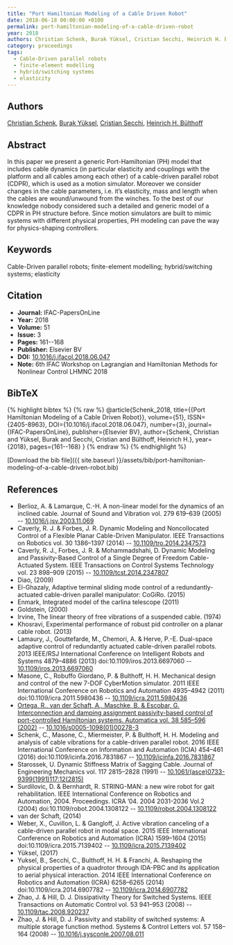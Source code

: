 ```yaml
---
title: "Port Hamiltonian Modeling of a Cable Driven Robot"
date: 2018-06-18 00:00:00 +0100
permalink: port-hamiltonian-modeling-of-a-cable-driven-robot
year: 2018
authors: Christian Schenk, Burak Yüksel, Cristian Secchi, Heinrich H. Bülthoff
category: proceedings
tags:
  - Cable-Driven parallel robots
  - finite-element modelling
  - hybrid/switching systems
  - elasticity
---
```

 
## Authors
[Christian Schenk](authors/christian-schenk), [Burak Yüksel](authors/burak-yuksel), [Cristian Secchi](authors/cristian-secchi), [Heinrich H. Bülthoff](authors/heinrich-h-bulthoff)
 
## Abstract
In this paper we present a generic Port-Hamiltonian (PH) model that includes cable dynamics (in particular elasticity and couplings with the platform and all cables among each other) of a cable-driven parallel robot (CDPR), which is used as a motion simulator. Moreover we consider changes in the cable parameters, i.e. it’s elasticity, mass and length when the cables are wound/unwound from the winches. To the best of our knowledge nobody considered such a detailed and generic model of a CDPR in PH structure before. Since motion simulators are built to mimic systems with different physical properties, PH modeling can pave the way for physics-shaping controllers.
 
## Keywords
Cable-Driven parallel robots; finite-element modelling; hybrid/switching systems; elasticity
 
## Citation
- **Journal:** IFAC-PapersOnLine
- **Year:** 2018
- **Volume:** 51
- **Issue:** 3
- **Pages:** 161--168
- **Publisher:** Elsevier BV
- **DOI:** [10.1016/j.ifacol.2018.06.047](https://doi.org/10.1016/j.ifacol.2018.06.047)
- **Note:** 6th IFAC Workshop on Lagrangian and Hamiltonian Methods for Nonlinear Control LHMNC 2018
 
## BibTeX
{% highlight bibtex %}
{% raw %}
@article{Schenk_2018,
  title={{Port Hamiltonian Modeling of a Cable Driven Robot}},
  volume={51},
  ISSN={2405-8963},
  DOI={10.1016/j.ifacol.2018.06.047},
  number={3},
  journal={IFAC-PapersOnLine},
  publisher={Elsevier BV},
  author={Schenk, Christian and Yüksel, Burak and Secchi, Cristian and Bülthoff, Heinrich H.},
  year={2018},
  pages={161--168}
}
{% endraw %}
{% endhighlight %}
 
[Download the bib file]({{ site.baseurl }}/assets/bib/port-hamiltonian-modeling-of-a-cable-driven-robot.bib)
 
## References
- Berlioz, A. & Lamarque, C.-H. A non-linear model for the dynamics of an inclined cable. Journal of Sound and Vibration vol. 279 619–639 (2005) -- [10.1016/j.jsv.2003.11.069](https://doi.org/10.1016/j.jsv.2003.11.069)
- Caverly, R. J. & Forbes, J. R. Dynamic Modeling and Noncollocated Control of a Flexible Planar Cable-Driven Manipulator. IEEE Transactions on Robotics vol. 30 1386–1397 (2014) -- [10.1109/tro.2014.2347573](https://doi.org/10.1109/tro.2014.2347573)
- Caverly, R. J., Forbes, J. R. & Mohammadshahi, D. Dynamic Modeling and Passivity-Based Control of a Single Degree of Freedom Cable-Actuated System. IEEE Transactions on Control Systems Technology vol. 23 898–909 (2015) -- [10.1109/tcst.2014.2347807](https://doi.org/10.1109/tcst.2014.2347807)
- Diao, (2009)
- El-Ghazaly, Adaptive terminal sliding mode control of a redundantly-actuated cable-driven parallel manipulator: CoGiRo. (2015)
- Enmark, Integrated model of the carlina telescope (2011)
- Goldstein, (2000)
- Irvine, The linear theory of free vibrations of a suspended cable. (1974)
- Khosravi, Experimental performance of robust pid controller on a planar cable robot. (2013)
- Lamaury, J., Gouttefarde, M., Chemori, A. & Herve, P.-E. Dual-space adaptive control of redundantly actuated cable-driven parallel robots. 2013 IEEE/RSJ International Conference on Intelligent Robots and Systems 4879–4886 (2013) doi:10.1109/iros.2013.6697060 -- [10.1109/iros.2013.6697060](https://doi.org/10.1109/iros.2013.6697060)
- Masone, C., Robuffo Giordano, P. & Bulthoff, H. H. Mechanical design and control of the new 7-DOF CyberMotion simulator. 2011 IEEE International Conference on Robotics and Automation 4935–4942 (2011) doi:10.1109/icra.2011.5980436 -- [10.1109/icra.2011.5980436](https://doi.org/10.1109/icra.2011.5980436)
- [Ortega, R., van der Schaft, A., Maschke, B. & Escobar, G. Interconnection and damping assignment passivity-based control of port-controlled Hamiltonian systems. Automatica vol. 38 585–596 (2002)](interconnection-and-damping-assignment-passivity-based-control-of-port-controlled-hamiltonian-systems) -- [10.1016/s0005-1098(01)00278-3](https://doi.org/10.1016/s0005-1098(01)00278-3)
- Schenk, C., Masone, C., Miermeister, P. & Bulthoff, H. H. Modeling and analysis of cable vibrations for a cable-driven parallel robot. 2016 IEEE International Conference on Information and Automation (ICIA) 454–461 (2016) doi:10.1109/icinfa.2016.7831867 -- [10.1109/icinfa.2016.7831867](https://doi.org/10.1109/icinfa.2016.7831867)
- Starossek, U. Dynamic Stiffness Matrix of Sagging Cable. Journal of Engineering Mechanics vol. 117 2815–2828 (1991) -- [10.1061/(asce)0733-9399(1991)117:12(2815)](https://doi.org/10.1061/(asce)0733-9399(1991)117:12(2815))
- Surdilovic, D. & Bernhardt, R. STRING-MAN: a new wire robot for gait rehabilitation. IEEE International Conference on Robotics and Automation, 2004. Proceedings. ICRA ’04. 2004 2031-2036 Vol.2 (2004) doi:10.1109/robot.2004.1308122 -- [10.1109/robot.2004.1308122](https://doi.org/10.1109/robot.2004.1308122)
- van der Schaft, (2014)
- Weber, X., Cuvillon, L. & Gangloff, J. Active vibration canceling of a cable-driven parallel robot in modal space. 2015 IEEE International Conference on Robotics and Automation (ICRA) 1599–1604 (2015) doi:10.1109/icra.2015.7139402 -- [10.1109/icra.2015.7139402](https://doi.org/10.1109/icra.2015.7139402)
- Yüksel, (2017)
- Yuksel, B., Secchi, C., Bulthoff, H. H. & Franchi, A. Reshaping the physical properties of a quadrotor through IDA-PBC and its application to aerial physical interaction. 2014 IEEE International Conference on Robotics and Automation (ICRA) 6258–6265 (2014) doi:10.1109/icra.2014.6907782 -- [10.1109/icra.2014.6907782](https://doi.org/10.1109/icra.2014.6907782)
- Zhao, J. & Hill, D. J. Dissipativity Theory for Switched Systems. IEEE Transactions on Automatic Control vol. 53 941–953 (2008) -- [10.1109/tac.2008.920237](https://doi.org/10.1109/tac.2008.920237)
- Zhao, J. & Hill, D. J. Passivity and stability of switched systems: A multiple storage function method. Systems &amp; Control Letters vol. 57 158–164 (2008) -- [10.1016/j.sysconle.2007.08.011](https://doi.org/10.1016/j.sysconle.2007.08.011)

